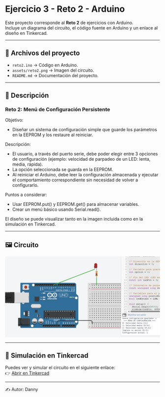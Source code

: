 # Ejercicio 3 - Reto 2 - Arduino

Este proyecto corresponde al **Reto 2** de ejercicios con Arduino.  
Incluye un diagrama del circuito, el código fuente en Arduino y un enlace al diseño en Tinkercad.  

---

## 📂 Archivos del proyecto

- `reto2.ino` → Código en Arduino.
- `assets/reto2.png` → Imagen del circuito.
- `README.md` → Documentación del proyecto.

---

## 📝 Descripción

### Reto 2: Menú de Configuración Persistente
Objetivo:
- Diseñar un sistema de configuración simple que guarde los parámetros en la EEPROM y los restaure al reiniciar.

Descripción:
- El usuario, a través del puerto serie, debe poder elegir entre 3 opciones de configuración (ejemplo: velocidad de parpadeo de un LED: lenta, media, rápida).
- La opción seleccionada se guarda en la EEPROM.
- Al reiniciar el Arduino, debe leer la configuración almacenada y ejecutar el comportamiento correspondiente sin necesidad de volver a configurarlo.

Puntos a considerar:
- Usar EEPROM.put() y EEPROM.get() para almacenar variables.
- Crear un menú básico usando Serial.read().

El diseño se puede visualizar tanto en la imagen incluida como en la simulación en Tinkercad.

---

## 🖼️ Circuito

![Circuito Reto 2](./assets/reto2.jpeg)

---

## 🔗 Simulación en Tinkercad

Puedes ver y simular el circuito en el siguiente enlace:  
👉 [Abrir en Tinkercad](https://www.tinkercad.com/things/4TAYmcmuGDp-reto-32)

---

✍️ Autor: Danny
